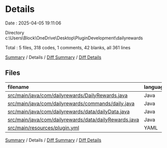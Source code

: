 # Details

Date : 2025-04-05 19:11:06

Directory c:\\Users\\Block\\OneDrive\\Desktop\\PluginDevelopment\\dailyrewards

Total : 5 files,  318 codes, 1 comments, 42 blanks, all 361 lines

[Summary](results.md) / Details / [Diff Summary](diff.md) / [Diff Details](diff-details.md)

## Files
| filename | language | code | comment | blank | total |
| :--- | :--- | ---: | ---: | ---: | ---: |
| [src/main/java/com/dailyrewards/DailyRewards.java](/src/main/java/com/dailyrewards/DailyRewards.java) | Java | 21 | 1 | 8 | 30 |
| [src/main/java/com/dailyrewards/commands/daily.java](/src/main/java/com/dailyrewards/commands/daily.java) | Java | 158 | 0 | 9 | 167 |
| [src/main/java/com/dailyrewards/data/dailyData.java](/src/main/java/com/dailyrewards/data/dailyData.java) | Java | 51 | 0 | 10 | 61 |
| [src/main/java/com/dailyrewards/data/dailyRewards.java](/src/main/java/com/dailyrewards/data/dailyRewards.java) | Java | 75 | 0 | 15 | 90 |
| [src/main/resources/plugin.yml](/src/main/resources/plugin.yml) | YAML | 13 | 0 | 0 | 13 |

[Summary](results.md) / Details / [Diff Summary](diff.md) / [Diff Details](diff-details.md)